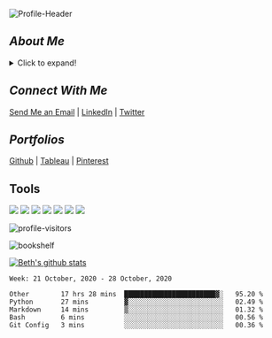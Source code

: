 ![Profile-Header](https://i.pinimg.com/originals/e9/52/a7/e952a7d299d90126597573613d712a46.png)  

## *About Me*
<details>
  <summary>Click to expand!</summary>
  
### Nice to virtually meet you!  
Hello, my name's Bethany Thompson.🤝 I am currently attending Codeup, a fully-immersive, project-based 22-week Data Science career accelerator.  
I've learned each step of the DS pipeline:  

``` Acquire  -  Prepare  -  Explore  -  Modeling  -  Delivering the Final Product  ```

The data isn't always (-cough- more like never -cough-) easy on the eyes, but I make sure the final project is. I am drawn to the visual side of data, such as creating interactive Tableau Storybooks and presentations that keep the audience drawn in.  

My personal interests include reading a good science fiction book, listening to music, and rollerskating (*very carefully*, knee pads and all). Most importantly, I love being creative in everything possible.
</details>

## *Connect With Me*
<a href="mailto:thompsonbethany01@gmail.com">Send Me an Email</a> | [LinkedIn](https://www.linkedin.com/in/bethany-thompson-068009142/) |  [Twitter](https://twitter.com/Thompson_Beth01)

## *Portfolios*
[Github](https://thompsonbethany01.github.io) | [Tableau](https://public.tableau.com/profile/thompson.bethany.01#!/) | [Pinterest](https://www.pinterest.com/thompsonbethany01/pins/)

## Tools
<img src="https://img.shields.io/badge/python%20-%2314354C.svg?&style=for-the-badge&logo=python&logoColor=white"/> <img src="https://img.shields.io/badge/markdown-%23000000.svg?&style=for-the-badge&logo=markdown&logoColor=white"/> <img src="https://img.shields.io/badge/github%20-%23121011.svg?&style=for-the-badge&logo=github&logoColor=white"/> <img src="https://img.shields.io/badge/mysql-%2300f.svg?&style=for-the-badge&logo=mysql&logoColor=white"/> <img src="https://img.shields.io/badge/pandas%20-%23150458.svg?&style=for-the-badge&logo=pandas&logoColor=white" /> <img src="https://img.shields.io/badge/numpy%20-%23013243.svg?&style=for-the-badge&logo=numpy&logoColor=white" /> <img src="https://img.shields.io/badge/Jupyter%20-%23F37626.svg?&style=for-the-badge&logo=Jupyter&logoColor=white" />

![profile-visitors](https://visitor-badge.glitch.me/badge?page_id=ThompsonBethany01.ThompsonBethany01)

![bookshelf](https://i.pinimg.com/originals/9d/92/5a/9d925ac1c7ee233d4f37f988416bc8f2.png) 

[![Beth's github stats](https://github-readme-stats.vercel.app/api?username=ThompsonBethany01&theme=graywhite&hide=prs&show_icons=true)](https://github.com/anuraghazra/github-readme-stats)  

<!--START_SECTION:waka-->
```text
Week: 21 October, 2020 - 28 October, 2020

Other        17 hrs 28 mins  ███████████████████████▓░   95.20 % 
Python       27 mins         ▓░░░░░░░░░░░░░░░░░░░░░░░░   02.49 % 
Markdown     14 mins         ▒░░░░░░░░░░░░░░░░░░░░░░░░   01.32 % 
Bash         6 mins          ░░░░░░░░░░░░░░░░░░░░░░░░░   00.56 % 
Git Config   3 mins          ░░░░░░░░░░░░░░░░░░░░░░░░░   00.36 % 
```
<!--END_SECTION:waka-->
